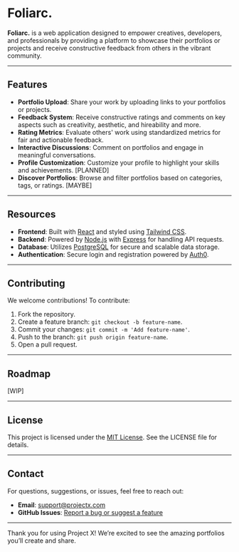# Foliarc.

**Foliarc.** is a web application designed to empower creatives, developers, and professionals by providing a platform to showcase their portfolios or projects and receive constructive feedback from others in the vibrant community.

---

## Features

- **Portfolio Upload**: Share your work by uploading links to your portfolios or projects.
- **Feedback System**: Receive constructive ratings and comments on key aspects such as creativity, aesthetic, and hireability and more.
- **Rating Metrics**: Evaluate others' work using standardized metrics for fair and actionable feedback.
- **Interactive Discussions**: Comment on portfolios and engage in meaningful conversations.
- **Profile Customization**: Customize your profile to highlight your skills and achievements. [PLANNED]
- **Discover Portfolios**: Browse and filter portfolios based on categories, tags, or ratings. [MAYBE]

---

## Resources

- **Frontend**: Built with [React](https://reactjs.org/) and styled using [Tailwind CSS](https://tailwindcss.com/).
- **Backend**: Powered by [Node.js](https://nodejs.org/) with [Express](https://expressjs.com/) for handling API requests.
- **Database**: Utilizes [PostgreSQL](https://www.postgresql.org/) for secure and scalable data storage.
- **Authentication**: Secure login and registration powered by [Auth0](https://auth0.com/).

---

## Contributing

We welcome contributions! To contribute:

1. Fork the repository.
2. Create a feature branch: `git checkout -b feature-name`.
3. Commit your changes: `git commit -m 'Add feature-name'`.
4. Push to the branch: `git push origin feature-name`.
5. Open a pull request.

---

## Roadmap

[WIP]

---

## License

This project is licensed under the [MIT License](https://opensource.org/licenses/MIT). See the LICENSE file for details.

---

## Contact

For questions, suggestions, or issues, feel free to reach out:

- **Email**: support@projectx.com
- **GitHub Issues**: [Report a bug or suggest a feature](https://github.com/yourusername/portfolio-share/issues)

---

Thank you for using Project X! We’re excited to see the amazing portfolios you’ll create and share.

